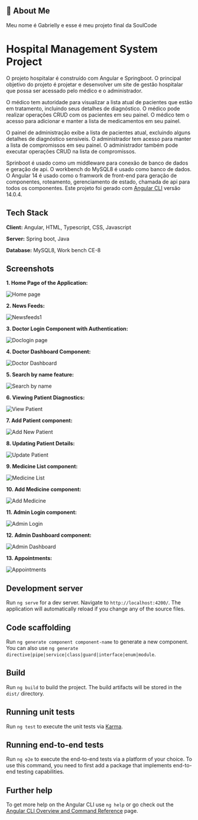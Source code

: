 ## 🚀 About Me
Meu nome é Gabrielly e esse é meu projeto final da SoulCode

# Hospital Management System Project

O projeto hospitalar é construído com Angular e Springboot. O principal objetivo do projeto é projetar e desenvolver um site de gestão hospitalar que possa ser acessado pelo médico e o administrador. 

O médico tem autoridade para visualizar a lista atual de pacientes que estão em tratamento, incluindo seus detalhes de diagnóstico. O médico pode realizar operações CRUD com os pacientes em seu painel. O médico tem o acesso para adicionar e manter a lista de medicamentos em seu painel.

O painel de administração exibe a lista de pacientes atual, excluindo alguns detalhes de diagnóstico sensíveis. O administrador tem acesso para manter a lista de compromissos em seu painel. O administrador também pode executar operações CRUD na lista de compromissos. 

Sprinboot é usado como um middleware para conexão de banco de dados e geração de api. O workbench do MySQL8 é usado como banco de dados. O Angular 14 é usado como o framwork de front-end para geração de componentes, roteamento, gerenciamento de estado, chamada de api para todos os componentes. Este projeto foi gerado com [Angular CLI](https://github.com/angular/angular-cli) versão 14.0.4.


## Tech Stack

**Client:** Angular, HTML, Typescript, CSS, Javascript

**Server:** Spring boot, Java

**Database:** MySQL8, Work bench CE-8

## Screenshots
**1. Home Page of the Application:**

![Home page]()

**2. News Feeds:**

![Newsfeeds1]()

**3. Doctor Login Component with Authentication:**

![Doclogin page]()

**4. Doctor Dashboard Component:**

![Doctor Dashboard]()

**5. Search by name feature:**

![Search by name]()

**6. Viewing Patient Diagnostics:**

![View Patient]()

**7. Add Patient component:**

![Add New Patient]()

**8. Updating Patient Details:**

![Update Patient]()

**9. Medicine List component:**

![Medicine List]()

**10. Add Medicine component:**

![Add Medicine]()

**11. Admin Login component:**

![Admin Login]()

**12. Admin Dashboard component:**

![Admin Dashboard]()

**13. Appointments:**

![Appointments]()


## Development server

Run `ng serve` for a dev server. Navigate to `http://localhost:4200/`. The application will automatically reload if you change any of the source files.

## Code scaffolding

Run `ng generate component component-name` to generate a new component. You can also use `ng generate directive|pipe|service|class|guard|interface|enum|module`.

## Build

Run `ng build` to build the project. The build artifacts will be stored in the `dist/` directory.

## Running unit tests

Run `ng test` to execute the unit tests via [Karma](https://karma-runner.github.io).

## Running end-to-end tests

Run `ng e2e` to execute the end-to-end tests via a platform of your choice. To use this command, you need to first add a package that implements end-to-end testing capabilities.

## Further help

To get more help on the Angular CLI use `ng help` or go check out the [Angular CLI Overview and Command Reference](https://angular.io/cli) page.
